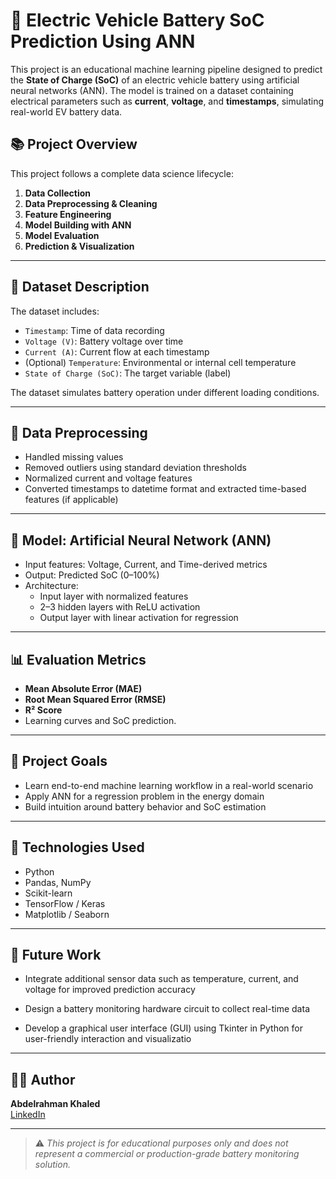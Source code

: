 # 🔋 Electric Vehicle Battery SoC Prediction Using ANN

This project is an educational machine learning pipeline designed to predict the **State of Charge (SoC)** of an electric vehicle battery using artificial neural networks (ANN). The model is trained on a dataset containing electrical parameters such as **current**, **voltage**, and **timestamps**, simulating real-world EV battery data.

## 📚 Project Overview

This project follows a complete data science lifecycle:
1. **Data Collection**
2. **Data Preprocessing & Cleaning**
3. **Feature Engineering**
4. **Model Building with ANN**
5. **Model Evaluation**
6. **Prediction & Visualization**

---

## 📁 Dataset Description

The dataset includes:
- `Timestamp`: Time of data recording
- `Voltage (V)`: Battery voltage over time
- `Current (A)`: Current flow at each timestamp
- (Optional) `Temperature`: Environmental or internal cell temperature
- `State of Charge (SoC)`: The target variable (label)

The dataset simulates battery operation under different loading conditions.

---

## 🧹 Data Preprocessing

- Handled missing values
- Removed outliers using standard deviation thresholds
- Normalized current and voltage features
- Converted timestamps to datetime format and extracted time-based features (if applicable)

---

## 🧠 Model: Artificial Neural Network (ANN)

- Input features: Voltage, Current, and Time-derived metrics
- Output: Predicted SoC (0–100%)
- Architecture:
  - Input layer with normalized features
  - 2–3 hidden layers with ReLU activation
  - Output layer with linear activation for regression

---

## 📊 Evaluation Metrics

- **Mean Absolute Error (MAE)**
- **Root Mean Squared Error (RMSE)**
- **R² Score**
- Learning curves and SoC prediction.

---

## 🎯 Project Goals

- Learn end-to-end machine learning workflow in a real-world scenario
- Apply ANN for a regression problem in the energy domain
- Build intuition around battery behavior and SoC estimation

---

## 🔧 Technologies Used

- Python
- Pandas, NumPy
- Scikit-learn
- TensorFlow / Keras
- Matplotlib / Seaborn

---

## 📌 Future Work

- Integrate additional sensor data such as temperature, current, and voltage for improved prediction accuracy

- Design a battery monitoring hardware circuit to collect real-time data

- Develop a graphical user interface (GUI) using Tkinter in Python for user-friendly interaction and visualizatio

---

## 🧑‍💻 Author

**Abdelrahman Khaled**  
[LinkedIn]([https://linkedin.com/in/YOUR-LINKEDIN](https://www.linkedin.com/in/abdelrahman-khaled-12a8b6242/))

---

> ⚠️ _This project is for educational purposes only and does not represent a commercial or production-grade battery monitoring solution._
